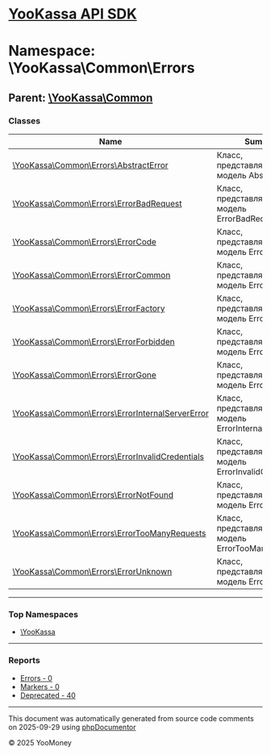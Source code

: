 # [YooKassa API SDK](../home.md)

# Namespace: \YooKassa\Common\Errors

## Parent: [\YooKassa\Common](../namespaces/yookassa-common.md)

### Classes

| Name | Summary |
| ---- | ------- |
| [\YooKassa\Common\Errors\AbstractError](../classes/YooKassa-Common-Errors-AbstractError.md) | Класс, представляющий модель AbstractError. |
| [\YooKassa\Common\Errors\ErrorBadRequest](../classes/YooKassa-Common-Errors-ErrorBadRequest.md) | Класс, представляющий модель ErrorBadRequest. |
| [\YooKassa\Common\Errors\ErrorCode](../classes/YooKassa-Common-Errors-ErrorCode.md) | Класс, представляющий модель ErrorCode. |
| [\YooKassa\Common\Errors\ErrorCommon](../classes/YooKassa-Common-Errors-ErrorCommon.md) | Класс, представляющий модель ErrorCommon. |
| [\YooKassa\Common\Errors\ErrorFactory](../classes/YooKassa-Common-Errors-ErrorFactory.md) | Класс, представляющий модель ErrorFactory. |
| [\YooKassa\Common\Errors\ErrorForbidden](../classes/YooKassa-Common-Errors-ErrorForbidden.md) | Класс, представляющий модель ErrorForbidden. |
| [\YooKassa\Common\Errors\ErrorGone](../classes/YooKassa-Common-Errors-ErrorGone.md) | Класс, представляющий модель ErrorGone. |
| [\YooKassa\Common\Errors\ErrorInternalServerError](../classes/YooKassa-Common-Errors-ErrorInternalServerError.md) | Класс, представляющий модель ErrorInternalServerError. |
| [\YooKassa\Common\Errors\ErrorInvalidCredentials](../classes/YooKassa-Common-Errors-ErrorInvalidCredentials.md) | Класс, представляющий модель ErrorInvalidCredentials. |
| [\YooKassa\Common\Errors\ErrorNotFound](../classes/YooKassa-Common-Errors-ErrorNotFound.md) | Класс, представляющий модель ErrorNotFound. |
| [\YooKassa\Common\Errors\ErrorTooManyRequests](../classes/YooKassa-Common-Errors-ErrorTooManyRequests.md) | Класс, представляющий модель ErrorTooManyRequests. |
| [\YooKassa\Common\Errors\ErrorUnknown](../classes/YooKassa-Common-Errors-ErrorUnknown.md) | Класс, представляющий модель ErrorUnknown. |

---

### Top Namespaces

* [\YooKassa](../namespaces/yookassa.md)

---

### Reports
* [Errors - 0](../reports/errors.md)
* [Markers - 0](../reports/markers.md)
* [Deprecated - 40](../reports/deprecated.md)

---

This document was automatically generated from source code comments on 2025-09-29 using [phpDocumentor](http://www.phpdoc.org/)

&copy; 2025 YooMoney